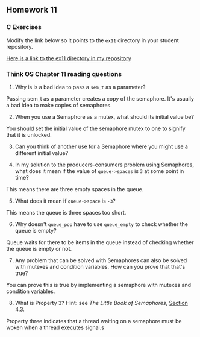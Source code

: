 ## Homework 11

### C Exercises

Modify the link below so it points to the `ex11` directory in your
student repository.

[Here is a link to the ex11 directory in my repository](https://github.com/bwerth/ExercisesInC/tree/master/exercises/ex11)

### Think OS Chapter 11 reading questions

1) Why is is a bad idea to pass a `sem_t` as a parameter?

Passing sem_t as a parameter creates a copy of the semaphore. It's usually a bad idea to make copies of semaphores.

2) When you use a Semaphore as a mutex, what should its initial value be?

You should set the initial value of the semaphore mutex to one to signify that it is unlocked.

3) Can you think of another use for a Semaphore where you might use a different initial value?



4) In my solution to the producers-consumers problem using Semaphores,
what does it mean if the value of `queue->spaces` is `3` at some point in time?

This means there are three empty spaces in the queue.

5) What does it mean if `queue->space` is `-3`?

This means the queue is three spaces too short.

6) Why doesn't `queue_pop` have to use `queue_empty` to check whether the queue is empty?

Queue waits for there to be items in the queue instead of checking whether the queue is empty or not.

7) Any problem that can be solved with Semaphores can also be solved with mutexes and condition variables.
How can you prove that that's true?

You can prove this is true by implementing a semaphore with mutexes and condition variables.

8) What is Property 3?  Hint: see *The Little Book of Semaphores*, 
[Section 4.3](http://greenteapress.com/semaphores/LittleBookOfSemaphores.pdf). 

Property three indicates that a thread waiting on a semaphore must be woken when a thread executes signal.s



